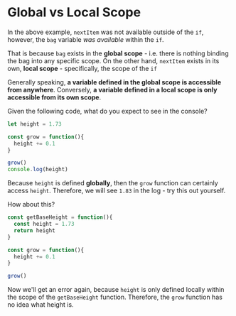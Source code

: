 # Global vs Local Scope

In the above example, `nextItem` was not available outside of the `if`, however, the `bag` variable _was available_ within the `if`.

  

That is because `bag` exists in the **global scope** - i.e. there is nothing binding the bag into any specific scope.
On the other hand, `nextItem` exists in its own, **local scope** - specifically, the scope of the `if`

  

Generally speaking, **a variable defined in the global scope is accessible from anywhere**.
Conversely, **a variable defined in a local scope is only accessible from its own scope**.

  

Given the following code, what do you expect to see in the console?

```js
let height = 1.73

const grow = function(){
  height += 0.1
}

grow()
console.log(height)
```
  

Because `height` is defined **globally**, then the `grow` function can certainly access `height`. Therefore, we will see `1.83` in the log - try this out yourself.

  

How about this?

```js
const getBaseHeight = function(){
  const height = 1.73  
  return height
}

const grow = function(){
  height += 0.1
}

grow()
```
  

Now we'll get an error again, because `height` is only defined locally within the scope of the `getBaseHeight` function. Therefore, the `grow` function has no idea what height is.

